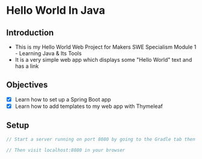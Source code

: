 # Hello World In Java

## Introduction

- This is my Hello World Web Project for Makers SWE Specialism Module 1 - Learning Java & Its Tools
- It is a very simple web app which displays some "Hello World" text and has a link
  
## Objectives

- [x] Learn how to set up a Spring Boot app
- [x] Learn how to add templates to my web app with Thymeleaf

## Setup
```java
// Start a server running on port 8080 by going to the Gradle tab then hello-world -> Tasks -> application -> bootRun

// Then visit localhost:8080 in your browser
```
